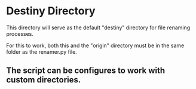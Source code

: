 # Destiny Directory

This directory will serve as the default "destiny"
directory for file renaming processes.

For this to work, both this and the "origin" 
directory must be in the same folder as the renamer.py file.

## The script can be configures to work with custom directories.
